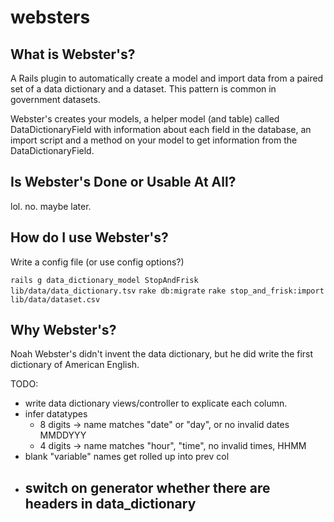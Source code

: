 websters
========

What is Webster's?
-------------------

A Rails plugin to automatically create a model and import data from a paired 
set of a data dictionary and a dataset. This pattern is common in government 
datasets.

Webster's creates your models, a helper model (and table) called 
DataDictionaryField with information about each field in the database,
an import script and a method on your model to get information from the
DataDictionaryField.

Is Webster's Done or Usable At All?
-----------------------------------
lol. no. maybe later.

How do I use Webster's?
-----------------------

Write a config file (or use config options?)

`rails g data_dictionary_model StopAndFrisk lib/data/data_dictionary.tsv`
`rake db:migrate`
`rake stop_and_frisk:import lib/data/dataset.csv`

Why Webster's?
--------------
Noah Webster's didn't invent the data dictionary, but he did write the first 
dictionary of American English.

TODO:
  - write data dictionary views/controller to explicate each column.
  - infer datatypes
    - 8 digits -> name matches "date" or "day", or no invalid dates MMDDYYY
    - 4 digits -> name matches "hour", "time", no invalid times, HHMM
  - blank "variable" names get rolled up into prev col
  - switch on generator whether there are headers in data_dictionary
    -